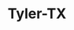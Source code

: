 ---
title: Tyler-TX
slug: tyler-tx
f_state:
- cms/state/texas.md
f_locations:
- cms/payday-loan/advance-america-2381.md
- cms/payday-loan/b-w-finance-co-5059.md
- cms/payday-loan/b-w-finance-co-5065.md
- cms/payday-loan/cash-now-8075.md
- cms/payday-loan/cash-store-8573.md
- cms/payday-loan/cash-store-8582.md
- cms/payday-loan/cash-store-8583.md
- cms/payday-loan/cash-store-8584.md
- cms/payday-loan/check-go-9958.md
- cms/payday-loan/check-cashing-services-10957.md
- cms/payday-loan/check-recovery-sevice-14012.md
- cms/payday-loan/compu-1040-refunds-15258.md
- cms/payday-loan/ez-money-loan-services-17367.md
- cms/payday-loan/f-f-t-partners-17419.md
- cms/payday-loan/fnfs-ltd-18775.md
- cms/payday-loan/j-s-check-cashing-19789.md
- cms/payday-loan/j-s-check-cashing-19790.md
- cms/payday-loan/payments-plus-24216.md
- cms/payday-loan/th-e-payment-place-27620.md
updated-on: '2024-05-30T13:41:28.615Z'
created-on: '2024-05-30T13:41:28.615Z'
published-on: '2024-05-30T13:54:32.469Z'
f_city: Tyler
layout: '[city].html'
tags: city
---